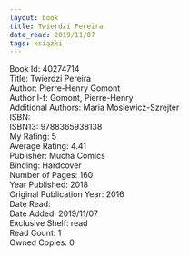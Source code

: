 ```yaml
---
layout: book
title: Twierdzi Pereira
date_read: 2019/11/07
tags: książki
---
```


Book Id: 40274714<br />
Title: Twierdzi Pereira<br />
Author: Pierre-Henry Gomont<br />
Author l-f: Gomont, Pierre-Henry<br />
Additional Authors: Maria Mosiewicz-Szrejter<br />
ISBN: <br />
ISBN13: 9788365938138<br />
My Rating: 5<br />
Average Rating: 4.41<br />
Publisher: Mucha Comics<br />
Binding: Hardcover<br />
Number of Pages: 160<br />
Year Published: 2018<br />
Original Publication Year: 2016<br />
Date Read: <br />
Date Added: 2019/11/07<br />
Exclusive Shelf: read<br />
Read Count: 1<br />
Owned Copies: 0<br />


